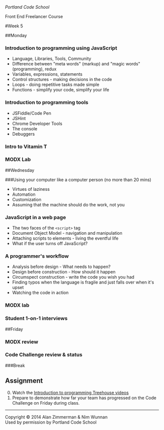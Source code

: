 *Portland Code School*

Front End Freelancer Course

#Week 5

##Monday

### Introduction to programming using JavaScript 

* Language, Libraries, Tools, Community
* Difference between "meta words" (markup) and "magic words" (programming), redux
* Variables, expressions, statements
* Control structures - making decisions in the code
* Loops - doing repetitive tasks made simple
* Functions - simplify your code, simplify your life

### Introduction to programming tools

* JSFiddle/Code Pen
* JSHint
* Chrome Developer Tools
* The console
* Debuggers


### Intro to Vitamin T

### MODX Lab


##Wednesday

###Using your computer like a computer person (no more than 20 mins)

* Virtues of laziness
* Automation
* Customization
* Assuming that the machine should do the work, not you

### JavaScript in a web page

* The two faces of the `<script>` tag
* Document Object Model - navigation and manipulation
* Attaching scripts to elements - living the eventful life
* What if the user turns off JavaScript?

### A programmer's workflow

* Analysis before design - What needs to happen?
* Design before construction - How should it happen
* Circumspect construction - write the code you wish you had
* Finding typos when the language is fragile and just falls over when it's upset
* Watching the code in action

### MODX lab

### Student 1-on-1 interviews


##Friday 

### MODX review

### Code Challenge review & status
	
###Break




## Assignment

 0. Watch the [Introduction to programming Treehouse videos](http://teamtreehouse.com/library/introduction-to-programming)
 0. Prepare to demonstrate how far your team has progressed on the Code Challenge on Friday during class.
 
<hr>
Copyright © 2014 Alan Zimmerman & Nìm Wunnan<br />
Used by permission by Portland Code School
